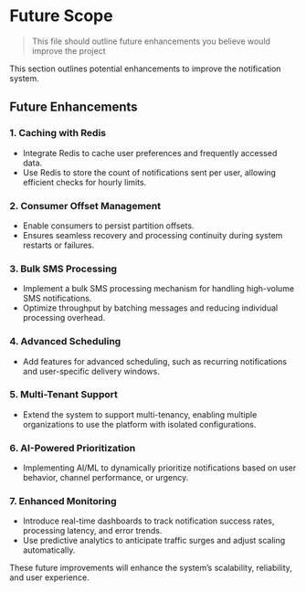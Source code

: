 # Future Scope

> This file should outline future enhancements you believe would
> improve the project

This section outlines potential enhancements to improve the notification system.

## Future Enhancements

### 1. Caching with Redis

-   Integrate Redis to cache user preferences and frequently accessed data.
-   Use Redis to store the count of notifications sent per user, allowing efficient checks for hourly limits.

### 2. Consumer Offset Management

-   Enable consumers to persist partition offsets.
-   Ensures seamless recovery and processing continuity during system restarts or failures.

### 3. Bulk SMS Processing

-   Implement a bulk SMS processing mechanism for handling high-volume SMS notifications.
-   Optimize throughput by batching messages and reducing individual processing overhead.

### 4. Advanced Scheduling

-   Add features for advanced scheduling, such as recurring notifications and user-specific delivery windows.

### 5. Multi-Tenant Support

-   Extend the system to support multi-tenancy, enabling multiple organizations to use the platform with isolated configurations.

### 6. AI-Powered Prioritization

-   Implementing AI/ML to dynamically prioritize notifications based on user behavior, channel performance, or urgency.

### 7. Enhanced Monitoring

-   Introduce real-time dashboards to track notification success rates, processing latency, and error trends.
-   Use predictive analytics to anticipate traffic surges and adjust scaling automatically.

These future improvements will enhance the system’s scalability, reliability, and user experience.

